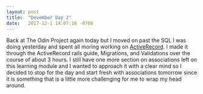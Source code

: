 ```yaml
---
layout: post
title:  "Devember Day 2"
date:   2017-12-1 14:07:16 -0700
---
```


Back at The Odin Project again today but I moved on past the SQL I was doing yesterday and spent all moring working on [ActiveRecord](https://www.theodinproject.com/courses/ruby-on-rails/lessons/active-record-basics). I made it through the ActiveRecord rails guide, Migrations, and Validations over the course of about 3 hours. I still have one more section on associations left on this learning module and I wanted to approach it with a clear mind so I decided to stop for the day and start fresh with associations tomorrow since it is something that is a little more challenging for me to wrap my head around. 